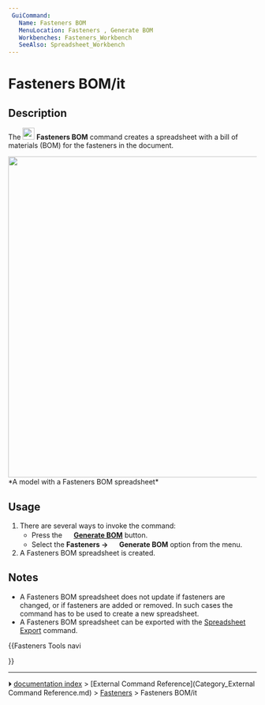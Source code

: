 ```yaml
---
 GuiCommand:
   Name: Fasteners BOM
   MenuLocation: Fasteners , Generate BOM
   Workbenches: Fasteners_Workbench
   SeeAlso: Spreadsheet_Workbench
---
```


# Fasteners BOM/it

## Description

The <img alt="" src=images/Fasteners_BOM.svg  style="width:24px;"> **Fasteners BOM** command creates a spreadsheet with a bill of materials (BOM) for the fasteners in the document.

<img alt="" src=images/Fasteners_BOM_Example.png  style="width:650px;"> 
*A model with a Fasteners BOM spreadsheet*

## Usage

1.  There are several ways to invoke the command:
    -   Press the **<img src="images/Fasteners_BOM.svg" width=16px> [Generate BOM](Fasteners_BOM.md)** button.
    -   Select the **Fasteners → <img src="images/Fasteners_BOM.svg" width=16px> Generate BOM** option from the menu.
2.  A Fasteners BOM spreadsheet is created.

## Notes

-   A Fasteners BOM spreadsheet does not update if fasteners are changed, or if fasteners are added or removed. In such cases the command has to be used to create a new spreadsheet.
-   A Fasteners BOM spreadsheet can be exported with the [Spreadsheet Export](Spreadsheet_Export.md) command.





{{Fasteners Tools navi

}}



---
⏵ [documentation index](../README.md) > [External Command Reference](Category_External Command Reference.md) > [Fasteners](Category_Fasteners.md) > Fasteners BOM/it
